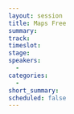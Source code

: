 ```yaml
---
layout: session
title: Maps Free
summary:
track: 
timeslot:
stage:
speakers:
  -
categories:
  -
short_summary: 
scheduled: false
---
```

 